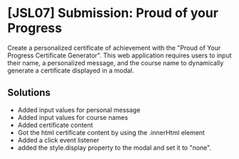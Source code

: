 # [JSL07] Submission: Proud of your Progress

Create a personalized certificate of achievement with the "Proud of Your Progress Certificate Generator". This web application requires users to input their name, a personalized message, and the course name to dynamically generate a certificate displayed in a modal.

## Solutions

- Added input values for personal message
- Added input values for course names
- Added certificate content 
- Got the html certificate content by using the .innerHtml element
- Added a click event listener 
- added the style.display property to the modal and set it to "none".



